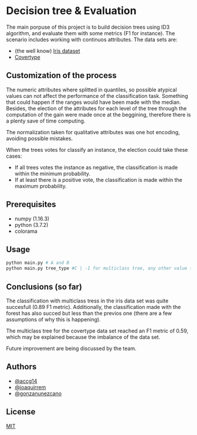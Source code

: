 # Decision tree & Evaluation
The main porpuse of this project is to build decision trees using ID3 algorithm, and evaluate them with some metrics (F1 for instance).
The scenario includes working with continuos attributes.
The data sets are:
- (the well know) [Iris dataset](https://archive.ics.uci.edu/ml/datasets/iris)
- [Covertype](https://archive.ics.uci.edu/ml/datasets/Covertype)
## Customization of the process
The numeric attributes where splitted in quantiles, so possible atypical values can not affect the performance of the classification task. Something that could happen if the ranges would have been made with the median.
Besides, the election of the attributes for each level of the tree through the computation of the gain were made once at the beggining, therefore there is a plenty save of time computing.

The normalization taken for qualitative attributes was one hot encoding, avoiding possible mistakes.

When the trees votes for classify an instance, the election could take these cases:
- If all trees votes the instance as negative, the classification is made within the minimum probability.
- If at least there is a positive vote, the classification is made within the maximum probability.
## Prerequisites
- numpy (1.16.3)
- python (3.7.2)
- colorama
## Usage
```python
python main.py # A and B
python main.py tree_type #C | -1 for multiclass tree, any other value to generate 'uniclass' tree
```
## Conclusions (so far)
The classification with multiclass tress in the iris data set was quite succesfull (0.89 F1 metric). Additionally, the classification made with the forest has also succed but less than the previos one (there are a few assumptions of why this is happening).

The multiclass tree for the covertype data set reached an F1 metric of 0.59, which may be explained because the imbalance of the data set.

Future improvement are being  discussed by the team.

## Authors
- [@accg14](https://github.com/accg14)
- [@joaquirrem](https://github.com/joaguirrem)
- [@gonzanunezcano](https://github.com/gonzanunezcano)
## License 
[MIT](https://choosealicense.com/licenses/mit/)
